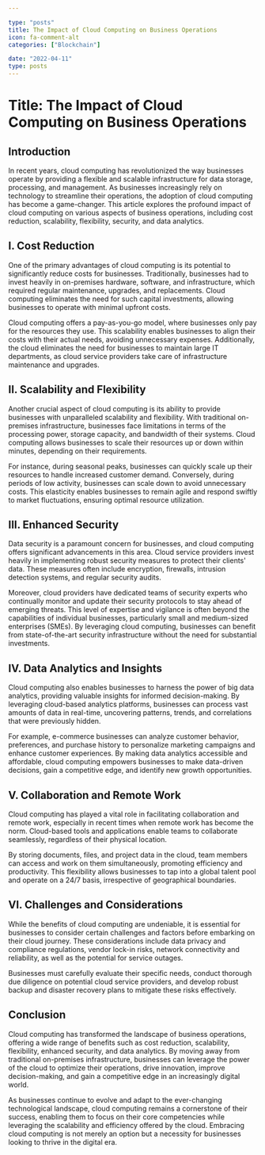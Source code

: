 ```yaml
---

type: "posts"
title: The Impact of Cloud Computing on Business Operations
icon: fa-comment-alt
categories: ["Blockchain"]

date: "2022-04-11"
type: posts
---
```





# Title: The Impact of Cloud Computing on Business Operations

## Introduction

In recent years, cloud computing has revolutionized the way businesses operate by providing a flexible and scalable infrastructure for data storage, processing, and management. As businesses increasingly rely on technology to streamline their operations, the adoption of cloud computing has become a game-changer. This article explores the profound impact of cloud computing on various aspects of business operations, including cost reduction, scalability, flexibility, security, and data analytics.

## I. Cost Reduction

One of the primary advantages of cloud computing is its potential to significantly reduce costs for businesses. Traditionally, businesses had to invest heavily in on-premises hardware, software, and infrastructure, which required regular maintenance, upgrades, and replacements. Cloud computing eliminates the need for such capital investments, allowing businesses to operate with minimal upfront costs.

Cloud computing offers a pay-as-you-go model, where businesses only pay for the resources they use. This scalability enables businesses to align their costs with their actual needs, avoiding unnecessary expenses. Additionally, the cloud eliminates the need for businesses to maintain large IT departments, as cloud service providers take care of infrastructure maintenance and upgrades.

## II. Scalability and Flexibility

Another crucial aspect of cloud computing is its ability to provide businesses with unparalleled scalability and flexibility. With traditional on-premises infrastructure, businesses face limitations in terms of the processing power, storage capacity, and bandwidth of their systems. Cloud computing allows businesses to scale their resources up or down within minutes, depending on their requirements.

For instance, during seasonal peaks, businesses can quickly scale up their resources to handle increased customer demand. Conversely, during periods of low activity, businesses can scale down to avoid unnecessary costs. This elasticity enables businesses to remain agile and respond swiftly to market fluctuations, ensuring optimal resource utilization.

## III. Enhanced Security

Data security is a paramount concern for businesses, and cloud computing offers significant advancements in this area. Cloud service providers invest heavily in implementing robust security measures to protect their clients' data. These measures often include encryption, firewalls, intrusion detection systems, and regular security audits.

Moreover, cloud providers have dedicated teams of security experts who continually monitor and update their security protocols to stay ahead of emerging threats. This level of expertise and vigilance is often beyond the capabilities of individual businesses, particularly small and medium-sized enterprises (SMEs). By leveraging cloud computing, businesses can benefit from state-of-the-art security infrastructure without the need for substantial investments.

## IV. Data Analytics and Insights

Cloud computing also enables businesses to harness the power of big data analytics, providing valuable insights for informed decision-making. By leveraging cloud-based analytics platforms, businesses can process vast amounts of data in real-time, uncovering patterns, trends, and correlations that were previously hidden.

For example, e-commerce businesses can analyze customer behavior, preferences, and purchase history to personalize marketing campaigns and enhance customer experiences. By making data analytics accessible and affordable, cloud computing empowers businesses to make data-driven decisions, gain a competitive edge, and identify new growth opportunities.

## V. Collaboration and Remote Work

Cloud computing has played a vital role in facilitating collaboration and remote work, especially in recent times when remote work has become the norm. Cloud-based tools and applications enable teams to collaborate seamlessly, regardless of their physical location.

By storing documents, files, and project data in the cloud, team members can access and work on them simultaneously, promoting efficiency and productivity. This flexibility allows businesses to tap into a global talent pool and operate on a 24/7 basis, irrespective of geographical boundaries.

## VI. Challenges and Considerations

While the benefits of cloud computing are undeniable, it is essential for businesses to consider certain challenges and factors before embarking on their cloud journey. These considerations include data privacy and compliance regulations, vendor lock-in risks, network connectivity and reliability, as well as the potential for service outages.

Businesses must carefully evaluate their specific needs, conduct thorough due diligence on potential cloud service providers, and develop robust backup and disaster recovery plans to mitigate these risks effectively.

## Conclusion

Cloud computing has transformed the landscape of business operations, offering a wide range of benefits such as cost reduction, scalability, flexibility, enhanced security, and data analytics. By moving away from traditional on-premises infrastructure, businesses can leverage the power of the cloud to optimize their operations, drive innovation, improve decision-making, and gain a competitive edge in an increasingly digital world.

As businesses continue to evolve and adapt to the ever-changing technological landscape, cloud computing remains a cornerstone of their success, enabling them to focus on their core competencies while leveraging the scalability and efficiency offered by the cloud. Embracing cloud computing is not merely an option but a necessity for businesses looking to thrive in the digital era.